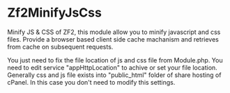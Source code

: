 # Zf2MinifyJsCss
Minify JS &amp; CSS of ZF2, this module allow you to minify javascript and css files. Provide a browser based client side cache machanism and retrieves from cache on subsequent requests.

You just need to fix the file location of js and css file from Module.php.
You need to edit service "appHttpLocation" to achive or set your file location.
Generally css and js file exists into "public_html" folder of share hosting of cPanel. In this case you don't need to modify this settings.

